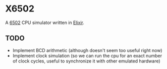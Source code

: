 X6502
=====

A [6502](http://en.wikipedia.org/wiki/MOS_Technology_6502) CPU simulator written
in [Elixir](elixir-lang.org).

## TODO

 * Implement BCD arithmetic (although doesn't seem too useful right now)
 * Implement clock simulation (so we can run the cpu for an exact number of
 clock cycles, useful to synchronize it with other emulated hardware)
